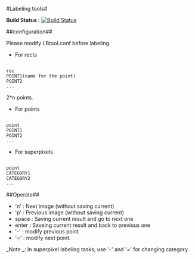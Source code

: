#Labeling tools#

**Build Status :** [![Build Status](https://travis-ci.org/ppdg123/LBtool.svg?branch=master)](https://travis-ci.org/ppdg123/LBtool)

##configuration##

Please modify LBtool.conf before labeling

* For rects

```

rec
POINT1(name for the point)
POINT2
...

```
2*n points.

* For points

```

point
POINT1
POINT2
...

```

* For superpixels

```

point
CATEGORY1
CATEGORY2
...

```

##Operate##

* 'n' : Next image (without saving current)
* 'p' : Previous image (without saving current)
* space : Saving current result and go to next one
* enter : Saveing current result and back to previous one
* '-' : modify previous point
* '=' : modify next point.

_Note _: In superpixel labeling tasks, use  '-' and '=' for changing category.
